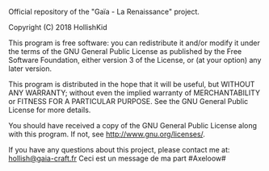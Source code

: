 Official repository of the "Gaïa - La Renaissance" project.

Copyright (C) 2018 HollishKid

This program is free software: you can redistribute it and/or modify
it under the terms of the GNU General Public License as published by
the Free Software Foundation, either version 3 of the License, or
(at your option) any later version.

This program is distributed in the hope that it will be useful,
but WITHOUT ANY WARRANTY; without even the implied warranty of
MERCHANTABILITY or FITNESS FOR A PARTICULAR PURPOSE.  See the
GNU General Public License for more details.

You should have received a copy of the GNU General Public License
along with this program.  If not, see <http://www.gnu.org/licenses/>.

If you have any questions about this project, please contact me at:
hollish@gaia-craft.fr
Ceci est un message de ma part #Axeloow#
